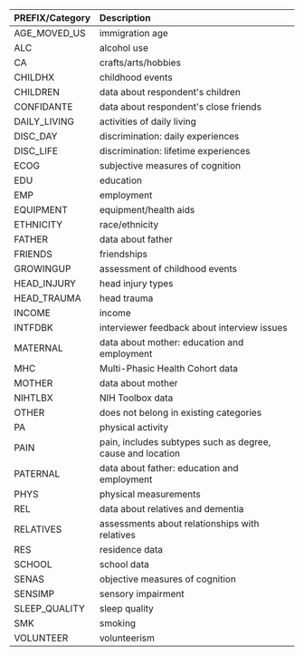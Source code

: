 |**PREFIX/Category**|**Description**|
| :------------- | :---------- |
AGE_MOVED_US|	immigration age|
ALC|	alcohol use
CA|	crafts/arts/hobbies
CHILDHX|	childhood events
CHILDREN|	data about respondent's children
CONFIDANTE|	data about respondent's close friends
DAILY_LIVING|	activities of daily living
DISC_DAY|	discrimination: daily experiences
DISC_LIFE|	discrimination: lifetime experiences
ECOG|	subjective measures of cognition
EDU|	education
EMP|	employment
EQUIPMENT|	equipment/health aids
ETHNICITY|	race/ethnicity
FATHER|	data about father
FRIENDS|	friendships
GROWINGUP|	assessment of childhood events
HEAD_INJURY|	head injury types
HEAD_TRAUMA|	head trauma
INCOME|	income
INTFDBK|	interviewer feedback about interview issues
MATERNAL|	data about mother: education and employment
MHC|	Multi-Phasic Health Cohort data
MOTHER|	data about mother
NIHTLBX|	NIH Toolbox data
OTHER|does not belong in existing categories
PA|	physical activity
PAIN|	pain, includes subtypes such as degree, cause and location
PATERNAL|	data about father: education and employment
PHYS|	physical measurements
REL|	data about relatives and dementia
RELATIVES|	assessments about relationships with relatives
RES|	residence data
SCHOOL|	school data
SENAS|	objective measures of cognition
SENSIMP|	sensory impairment
SLEEP_QUALITY|	sleep quality
SMK|	smoking
VOLUNTEER|	volunteerism
